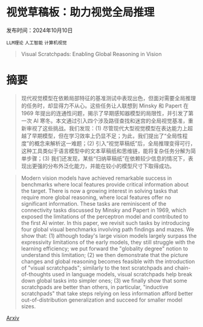 # 视觉草稿板：助力视觉全局推理

发布时间：2024年10月10日

`LLM理论` `人工智能` `计算机视觉`

> Visual Scratchpads: Enabling Global Reasoning in Vision

# 摘要

> 现代视觉模型在依赖局部特征的基准测试中表现出色，但面对需要全局推理的任务时，却显得力不从心。这些任务让人联想到 Minsky 和 Papert 在 1969 年提出的连通性问题，揭示了早期感知器模型的局限性，并引发了第一次 AI 寒冬。本文通过引入四个涉及路径查找和迷宫的全局视觉基准，重新审视了这些挑战。我们发现：(1) 尽管现代大型视觉模型在表达能力上超越了早期模型，但在学习效率上仍显不足；为此，我们提出了“全局性程度”的概念来解析这一难题；(2) 引入“视觉草稿纸”后，全局推理变得可行，这种工具类似于语言模型中的文本草稿纸和思维链，能将复杂任务分解为简单步骤；(3) 我们还发现，某些“归纳草稿纸”在依赖较少信息的情况下，表现出更强的分布外泛化能力，并能在较小的模型尺寸下取得成功。

> Modern vision models have achieved remarkable success in benchmarks where local features provide critical information about the target. There is now a growing interest in solving tasks that require more global reasoning, where local features offer no significant information. These tasks are reminiscent of the connectivity tasks discussed by Minsky and Papert in 1969, which exposed the limitations of the perceptron model and contributed to the first AI winter. In this paper, we revisit such tasks by introducing four global visual benchmarks involving path findings and mazes. We show that: (1) although today's large vision models largely surpass the expressivity limitations of the early models, they still struggle with the learning efficiency; we put forward the "globality degree" notion to understand this limitation; (2) we then demonstrate that the picture changes and global reasoning becomes feasible with the introduction of "visual scratchpads"; similarly to the text scratchpads and chain-of-thoughts used in language models, visual scratchpads help break down global tasks into simpler ones; (3) we finally show that some scratchpads are better than others, in particular, "inductive scratchpads" that take steps relying on less information afford better out-of-distribution generalization and succeed for smaller model sizes.

[Arxiv](https://arxiv.org/abs/2410.08165)